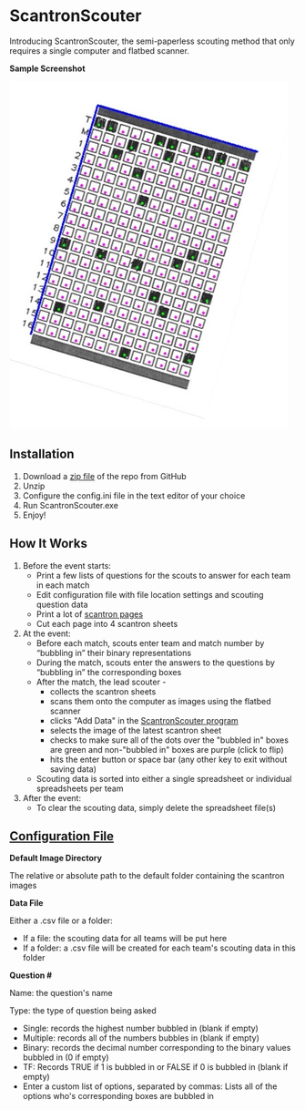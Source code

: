 # ScantronScouter
Introducing ScantronScouter, the semi-paperless scouting method that only requires a single computer and flatbed scanner.

__Sample Screenshot__

![alt text](Screenshot.JPG "Screenshot")

## Installation
1. Download a [zip file](https://github.com/arimb/ScantronScouter/archive/master.zip) of the repo from GitHub
2. Unzip
3. Configure the config.ini file in the text editor of your choice
4. Run ScantronScouter.exe
5. Enjoy!

## How It Works
1. Before the event starts:
    * Print a few lists of questions for the scouts to answer for each team in each match
    * Edit configuration file with file location settings and scouting question data
    * Print a lot of [scantron pages](scantron.png)
    * Cut each page into 4 scantron sheets
2. At the event:
    * Before each match, scouts enter team and match number by “bubbling in” their binary representations
    * During the match, scouts enter the answers to the questions by “bubbling in” the corresponding boxes
    * After the match, the lead scouter -
        * collects the scantron sheets
        * scans them onto the computer as images using the flatbed scanner
        * clicks "Add Data" in the [ScantronScouter program](ScantronScouter.exe)
        * selects the image of the latest scantron sheet
        * checks to make sure all of the dots over the "bubbled in" boxes are green and non-"bubbled in" boxes are purple (click to flip)
        * hits the enter button or space bar (any other key to exit without saving data)
    * Scouting data is sorted into either a single spreadsheet or individual spreadsheets per team
3. After the event:
    * To clear the scouting data, simply delete the spreadsheet file(s)
​

## [Configuration File](config.ini)
__Default Image Directory__

The relative or absolute path to the default folder containing the scantron images

__Data File__

Either a .csv file or a folder:

* If a file: the scouting data for all teams will be put here
* If a folder: a .csv file will be created for each team's scouting data in this folder

__Question #__

Name: the question's name

Type: the type of question being asked

* Single: records the highest number bubbled in (blank if empty)
* Multiple: records all of the numbers bubbles in (blank if empty)
* Binary: records the decimal number corresponding to the binary values bubbled in (0 if empty)
* TF: Records TRUE if 1 is bubbled in or FALSE if 0 is bubbled in (blank if empty)
* Enter a custom list of options, separated by commas: Lists all of the options who's corresponding boxes are bubbled in
